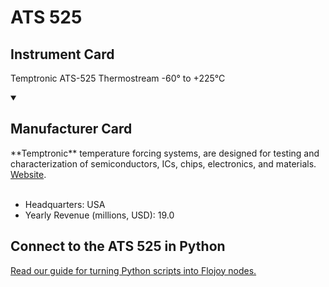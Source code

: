 
# ATS 525

## Instrument Card

Temptronic ATS-525 Thermostream -60° to +225°C

<details open>
<summary><h2>Manufacturer Card</h2></summary>
**Temptronic** temperature forcing systems, are designed for testing and characterization of semiconductors, ICs, chips, electronics, and materials. <a href="https://www.intestthermal.com/temptronic">Website</a>.
<br></br>
<ul>
  <li>Headquarters: USA</li>
  <li>Yearly Revenue (millions, USD): 19.0</li>
</ul>
</details>

## Connect to the ATS 525 in Python

[Read our guide for turning Python scripts into Flojoy nodes.](https://docs.flojoy.ai/custom-nodes/creating-custom-node/)



